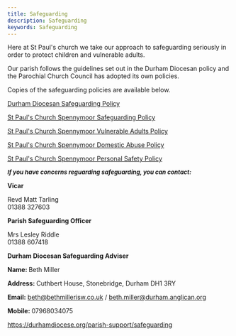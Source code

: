 ```yaml
---
title: Safeguarding
description: Safeguarding
keywords: Safeguarding
---
```

Here at St Paul's church we take our approach to safeguarding seriously in order to protect children and vulnerable adults. 

Our parish follows the guidelines set out in the Durham Diocesan policy and the Parochial Church Council has adopted its own policies.

Copies of the safeguarding policies are available below.

<a href="https://www.dropbox.com/s/xh7efadbk3x2dke/DurhamDiocesanSafeguardingPolice-January2019-final-4.pdf?dl=0" target="_blank">Durham Diocesan Safeguarding Policy</a>

<a href="https://www.dropbox.com/s/fttkepg70toqm3f/St%20Paul%27s%20Parish%20Safeguarding%20Policy.pdf?dl=0" target="_blank">St Paul's Church Spennymoor Safeguarding Policy</a>

<a href="https://www.dropbox.com/s/mz8htn3gz95xghe/St%20Paul%27s%20Vulnerable%20Adults%20Policy.pdf?dl=0" target="_blank">St Paul's Church Spennymoor Vulnerable Adults Policy</a>

<a href="https://www.dropbox.com/s/ti6geusj652qzo1/St%20Paul%27s%20Domestic%20Abuse%20policy.pdf?dl=0" target="_blank">St Paul's Church Spennymoor Domestic Abuse Policy</a>

<a href="https://www.dropbox.com/s/bcy9hbhtp65lb1e/St%20Paul%27s%20Personal%20safety%202021.pdf?dl=0" target="_blank">St Paul's Church Spennymoor Personal Safety Policy</a>

<em><strong><span style="font-size: 13.2px;">If you have concerns reguarding safeguarding, you can contact:</span></strong></em>

<strong>Vicar</strong>

Revd Matt Tarling<br>01388 327603

<strong>Parish Safeguarding Officer</strong>

Mrs Lesley Riddle<br>01388 607418

<strong>Durham Diocesan Safeguarding Adviser</strong>

<strong>Name: </strong>Beth Miller

<strong>Address: </strong>Cuthbert House, Stonebridge, Durham DH1 3RY

<strong>Email:</strong> beth@bethmillerisw.co.uk / beth.miller@durham.anglican.org

<strong>Mobile: </strong>07968034075

<a href="https://durhamdiocese.org/parish-support/safeguarding/" target="_blank"> https://durhamdiocese.org/parish-support/safeguarding</a>

